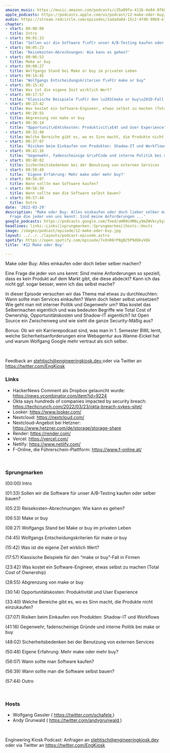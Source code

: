 ```yaml
---
amazon_music: https://music.amazon.com/podcasts/c35a09fe-4116-4e04-8f68-77d61b112e46/episodes/625ea5b5-814e-4ba0-861f-7661d91fdcaf/engineering-kiosk-12-make-oder-buy
apple_podcasts: https://podcasts.apple.com/us/podcast/12-make-oder-buy/id1603082924?i=1000555572597
audio: https://stream.redcircle.com/episodes/1adada84-15c2-4fd0-99b9-e7842f29ecef/stream.mp3
chapter:
- start: 00:00:00
  title: Intro
- start: 00:01:33
  title: "Sollen wir die Software f\xFCr unser A/B-Testing kaufen oder selber bauen?"
- start: 00:05:23
  title: 'Reisekosten-Abrechnungen: Wie kann es gehen?'
- start: 00:06:53
  title: Make or buy
- start: 00:08:27
  title: Wolfgangs Stand bei Make or buy im privaten Leben
- start: 00:14:45
  title: "Wolfgangs Entscheidungskriterien f\xFCr make or buy"
- start: 00:15:42
  title: Was ist die eigene Zeit wirklich Wert?
- start: 00:17:57
  title: "Klassische Beispiele f\xFCr den \u201Cmake or buy\u201D-Fall in Firmen"
- start: 00:23:42
  title: Was kostet ein Software-Engineer, etwas selbst zu machen (Total Cost of Ownership)
- start: 00:28:55
  title: Abgrenzung von make or buy
- start: 00:30:14
  title: "Opportunit\xE4tskosten: Produktivit\xE4t und User Experience"
- start: 00:33:40
  title: Welche Bereiche gibt es, wo es Sinn macht, die Produkte nicht einzukaufen?
- start: 00:37:07
  title: 'Risiken beim Einkaufen von Produkten: Shadow-IT und Workflows'
- start: 00:41:16
  title: "Gegenwehr, fadenscheinige Gr\xFCnde und interne Politik bei make or buy"
- start: 00:48:02
  title: Sicherheitsbedenken bei der Benutzung von externen Services
- start: 00:50:48
  title: 'Eigene Erfahrung: Mehr make oder mehr buy?'
- start: 00:56:07
  title: Wann sollte man Software kaufen?
- start: 00:56:39
  title: Wann sollte man die Software selbst bauen?
- start: 00:57:44
  title: Outro
date: '2022-03-29'
description: 'Make oder Buy: Alles einkaufen oder doch lieber selber machen? Eine
  Frage die jeder von uns kennt: Sind meine Anforderungen ...'
google_podcasts: https://podcasts.google.com/feed/aHR0cHM6Ly9mZWVkcy5yZWRjaXJjbGUuY29tLzBlY2ZkZmQ3LWZkYTEtNGMzZC05NTE1LTQ3NjcyN2Y5ZGY1ZQ/episode/MWJiOThjNjMtZmFkYy00MzVhLWExZGYtYTExMjE5MzdkN2Ri?sa=X&ved=0CAUQkfYCahcKEwi4xMSxj4L4AhUAAAAAHQAAAAAQNQ
headlines: links::Links||sprungmarken::Sprungmarken||hosts::Hosts
image: /images/podcast/episode/12-make-oder-buy.jpg
layout: ../../../layouts/podcast-episode.astro
spotify: https://open.spotify.com/episode/7xXnR8rP8gB25P9dQkvVQk
title: '#12 Make oder Buy'

---
```


<p>
   Make oder Buy: Alles einkaufen oder doch lieber selber machen?
  </p>
  <p>
   Eine Frage die jeder von uns kennt: Sind meine Anforderungen so speziell, dass es kein Produkt auf dem Markt gibt, die diese abdeckt? Kann ich das nicht ggf. sogar besser, wenn ich das selbst mache?
  </p>
  <p>
   In dieser Episode versuchen wir das Thema mal etwas zu durchleuchten: Wann sollte man Services einkaufen? Wann doch lieber selbst umsetzen? Wie geht man mit interner Politik und Gegenwehr um? Was kostet das Selbermachen eigentlich und was bedeuten Begriffe wie Total Cost of Ownership, Opportunitätskosten und Shadow-IT eigentlich? Ist Open Source ein Zwischenweg und wie sieht die ganze Security-Mäßig aus?
  </p>
  <p>
   Bonus: Ob wir ein Karrierepodcast sind, was man in 1. Semester BWL lernt, welche Sicherheitsanforderungen eine Webagentur aus Wanne-Eickel hat und warum Wolfgang Google mehr vertraut als sich selber.
  </p>
  <p>
   <br/>
  </p>
  <p>
   Feedback an
   <a href="mailto:stehtisch@engineeringkiosk.dev" rel="nofollow">
    stehtisch@engineeringkiosk.dev
   </a>
   oder via Twitter an
   <a href="https://twitter.com/EngKiosk" rel="nofollow">
    https://twitter.com/EngKiosk
   </a>
  </p>
  <h3 id="links">
   Links
  </h3>
  <ul>
   <li>
    HackerNews Comment als Dropbox gelauncht wurde:
    <a href="https://news.ycombinator.com/item?id=9224" rel="nofollow">
     https://news.ycombinator.com/item?id=9224
    </a>
   </li>
   <li>
    Okta says hundreds of companies impacted by security breach:
    <a href="https://techcrunch.com/2022/03/23/okta-breach-sykes-sitel/" rel="nofollow">
     https://techcrunch.com/2022/03/23/okta-breach-sykes-sitel/
    </a>
   </li>
   <li>
    Looker:
    <a href="https://www.looker.com/" rel="nofollow">
     https://www.looker.com/
    </a>
   </li>
   <li>
    Nextcloud:
    <a href="https://nextcloud.com/" rel="nofollow">
     https://nextcloud.com/
    </a>
   </li>
   <li>
    Nextcloud-Angebot bei Hetzner:
    <a href="https://www.hetzner.com/de/storage/storage-share" rel="nofollow">
     https://www.hetzner.com/de/storage/storage-share
    </a>
   </li>
   <li>
    Render:
    <a href="https://render.com/" rel="nofollow">
     https://render.com/
    </a>
   </li>
   <li>
    Vercel:
    <a href="https://vercel.com/" rel="nofollow">
     https://vercel.com/
    </a>
   </li>
   <li>
    Netlify:
    <a href="https://www.netlify.com/" rel="nofollow">
     https://www.netlify.com/
    </a>
   </li>
   <li>
    F-Online, die Führerschein-Plattform:
    <a href="https://www.f-online.at/" rel="nofollow">
     https://www.f-online.at/
    </a>
   </li>
  </ul>
  <p>
   <br/>
  </p>
  <h3 id="sprungmarken">
   Sprungmarken
  </h3>
  <p>
   (00:00) Intro
  </p>
  <p>
   (01:33) Sollen wir die Software für unser A/B-Testing kaufen oder selber bauen?
  </p>
  <p>
   (05:23) Reisekosten-Abrechnungen: Wie kann es gehen?
  </p>
  <p>
   (06:53) Make or buy
  </p>
  <p>
   (08:27) Wolfgangs Stand bei Make or buy im privaten Leben
  </p>
  <p>
   (14:45) Wolfgangs Entscheidungskriterien für make or buy
  </p>
  <p>
   (15:42) Was ist die eigene Zeit wirklich Wert?
  </p>
  <p>
   (17:57) Klassische Beispiele für den “make or buy”-Fall in Firmen
  </p>
  <p>
   (23:42) Was kostet ein Software-Engineer, etwas selbst zu machen (Total Cost of Ownership)
  </p>
  <p>
   (28:55) Abgrenzung von make or buy
  </p>
  <p>
   (30:14) Opportunitätskosten: Produktivität und User Experience
  </p>
  <p>
   (33:40) Welche Bereiche gibt es, wo es Sinn macht, die Produkte nicht einzukaufen?
  </p>
  <p>
   (37:07) Risiken beim Einkaufen von Produkten: Shadow-IT und Workflows
  </p>
  <p>
   (41:16) Gegenwehr, fadenscheinige Gründe und interne Politik bei make or buy
  </p>
  <p>
   (48:02) Sicherheitsbedenken bei der Benutzung von externen Services
  </p>
  <p>
   (50:48) Eigene Erfahrung: Mehr make oder mehr buy?
  </p>
  <p>
   (56:07) Wann sollte man Software kaufen?
  </p>
  <p>
   (56:39) Wann sollte man die Software selbst bauen?
  </p>
  <p>
   (57:44) Outro
  </p>
  <p>
   <br/>
  </p>
  <h3 id="hosts">
   Hosts
  </h3>
  <ul>
   <li>
    Wolfgang Gassler (
    <a href="https://twitter.com/schafele" rel="nofollow">
     https://twitter.com/schafele
    </a>
    )
   </li>
   <li>
    Andy Grunwald (
    <a href="https://twitter.com/andygrunwald" rel="nofollow">
     https://twitter.com/andygrunwald
    </a>
    )
   </li>
  </ul>
  <p>
   <br/>
  </p>
  <p>
   Engineering Kiosk Podcast: Anfragen an
   <a href="mailto:stehtisch@engineeringkiosk.dev" rel="nofollow">
    stehtisch@engineeringkiosk.dev
   </a>
   oder via Twitter an
   <a href="https://twitter.com/EngKiosk" rel="nofollow">
    https://twitter.com/EngKiosk
   </a>
  </p>